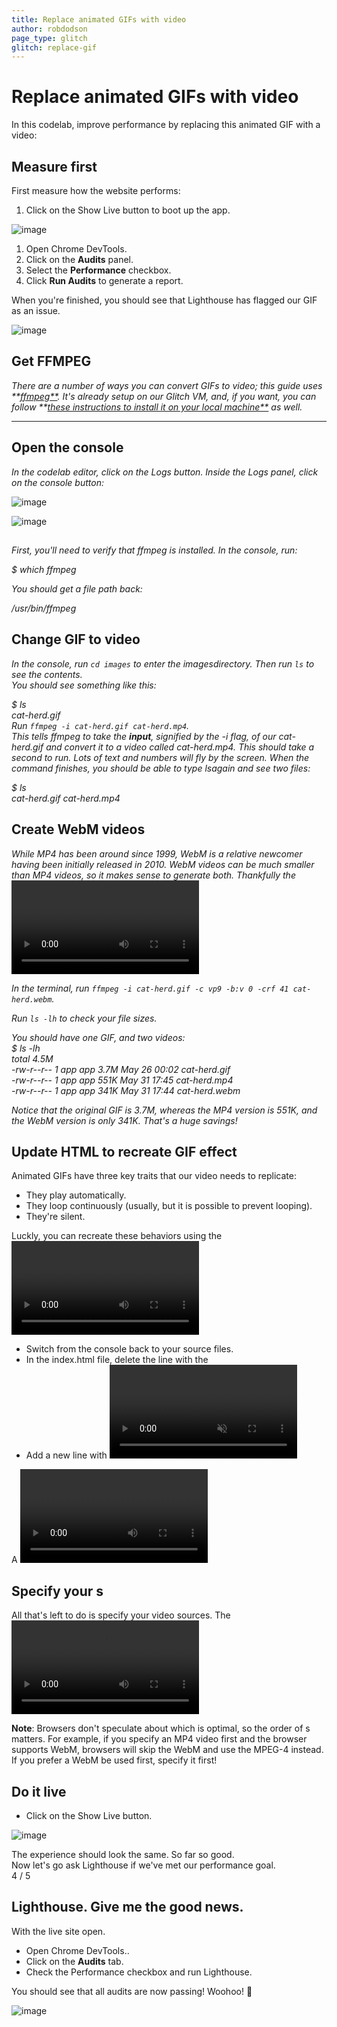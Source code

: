 ```yaml
---
title: Replace animated GIFs with video
author: robdodson
page_type: glitch
glitch: replace-gif
---
```


# Replace animated GIFs with video

In this codelab, improve performance by replacing this animated GIF with a
video:

## Measure first

First measure how the website performs:

1. Click on the Show Live button to boot up the app.

![image](./show-live.png)

1. Open Chrome DevTools.
1. Click on the **Audits** panel.
1. Select the **Performance** checkbox.
1. Click **Run Audits** to generate a report.

When you're finished, you should see that Lighthouse has flagged our GIF as an
issue.

![image](./use-video-formats.png)

## Get FFMPEG

_There are a number of ways you can convert GIFs to video; this guide uses
**[ffmpeg**](https://www.ffmpeg.org/). It's already setup on our Glitch VM, and,
if you want, you can follow
**[these instructions to install it on your local machine**](https://developers.google.com/web/fundamentals/performance/optimizing-content-efficiency/replace-animated-gifs-with-video/#converting_animated_gifs_to_video)
as well._

---

## Open the console

_In the codelab editor, click on the Logs button. Inside the Logs panel, click
on the console button:_

![image](./logs.png)

![image](./console.png)

## 

_First, you'll need to verify that ffmpeg is installed. In the console, run:_

_$ which ffmpeg_

_You should get a file path back:_

_/usr/bin/ffmpeg_

## 

## Change GIF to video

_In the console, run `cd images` to enter the imagesdirectory. Then run `ls` to
see the contents._  
_You should see something like this:_

_$ ls_  
_cat-herd.gif_  
_Run `ffmpeg -i cat-herd.gif cat-herd.mp4`._  
_This tells ffmpeg to take the **input**, signified by the -i flag, of our
cat-herd.gif and convert it to a video called cat-herd.mp4. This should take a
second to run. Lots of text and numbers will fly by the screen. When the command
finishes, you should be able to type lsagain and see two files:_

_$ ls_  
_cat-herd.gif  cat-herd.mp4_

## Create WebM videos

_While MP4 has been around since 1999, WebM is a relative newcomer having been
initially released in 2010. WebM videos can be much smaller than MP4 videos, so
it makes sense to generate both. Thankfully the <video>element will let you add
multiple sources, so if a browser doesn't support WebM, it can fallback to
MP4._

_In the terminal, run `ffmpeg -i cat-herd.gif -c vp9 -b:v 0 -crf 41
cat-herd.webm`._

_Run `ls -lh` to check your file sizes._

_You should have one GIF, and two videos:_  
_$ ls -lh_  
_total 4.5M_  
_-rw-r--r-- 1 app app 3.7M May 26 00:02 cat-herd.gif_  
_-rw-r--r-- 1 app app 551K May 31 17:45 cat-herd.mp4_  
_-rw-r--r-- 1 app app 341K May 31 17:44 cat-herd.webm_

_Notice that the original GIF is 3.7M, whereas the MP4 version is 551K, and the
WebM version is only 341K. That's a huge savings!_

## Update HTML to recreate GIF effect

Animated GIFs have three key traits that our video needs to replicate:

+  They play automatically.
+  They loop continuously (usually, but it is possible to prevent looping).
+  They're silent.

Luckly, you can recreate these behaviors using the <video>element.

+  Switch from the console back to your source files.
+  In the index.html file, delete the line with the <img>
+  Add a new line with <video autoplay loop muted playsinline></video>

A <video> element using these attributes will play automatically, loop
endlessly, play no audio, and play inline (i.e., not fullscreen), all the
behaviors expected of animated GIFs! 🎉

## Specify your <source>s

All that's left to do is specify your video sources. The <video>element requires
one or more <source> child elements pointing to different video files the
browser can choose from, depending on format support.  
Update the <video> with <source> elements that link to your cat-herd videos:  
<video autoplay loop muted playsinline>  
  <source src="/images/cat-herd.webm" type="video/webm">  
  <source src="/images/cat-herd.mp4" type="video/mp4">  
</video>

**Note**: Browsers don't speculate about which <source> is optimal, so the order
of <source>s matters. For example, if you specify an MP4 video first and the
browser supports WebM, browsers will skip the WebM <source> and use the MPEG-4
instead. If you prefer a WebM <source> be used first, specify it first!


## Do it live

+  Click on the Show Live button.

![image](./show-live.png)

The experience should look the same. So far so good.  
Now let's go ask Lighthouse if we've met our performance goal.  
4 / 5

## Lighthouse. Give me the good news.

With the live site open.

+  Open Chrome DevTools..
+  Click on the **Audits** tab.
+  Check the Performance checkbox and run Lighthouse.

You should see that all audits are now passing! Woohoo! 💪

![image](./audits-passing.png)